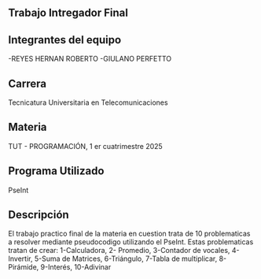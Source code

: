 ## Trabajo Intregador Final
## Integrantes del equipo
-REYES HERNAN ROBERTO
-GIULANO PERFETTO
## Carrera
Tecnicatura Universitaria en Telecomunicaciones
## Materia
TUT - PROGRAMACIÓN, 1 er cuatrimestre 2025
## Programa Utilizado
PseInt
## Descripción
El trabajo practico final de la materia en cuestion trata de 10 problematicas a resolver mediante pseudocodigo utilizando el PseInt. 
Estas problematicas tratan de crear: 1-Calculadora, 2- Promedio, 3-Contador de vocales, 4-Invertir, 5-Suma de Matrices, 6-Triángulo, 7-Tabla de multiplicar, 8-Pirámide, 9-Interés, 10-Adivinar

